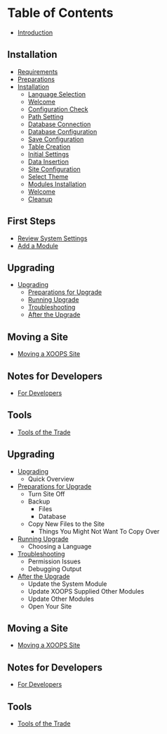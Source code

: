 # Table of Contents

* [Introduction](book/introduction/README.md)

## Installation
* [Requirements](book/requirements/README.md)
* [Preparations](book/preparations/README.md)
* [Installation](book/installation/README.md)
    * [Language Selection](book/installation/step-01.md)
    * [Welcome](book/installation/step-02.md)
    * [Configuration Check](book/installation/step-03.md)
    * [Path Setting](book/installation/step-04.md)
    * [Database Connection](book/installation/step-05.md)
    * [Database Configuration](book/installation/step-06.md)
    * [Save Configuration](book/installation/step-07.md)
    * [Table Creation](book/installation/step-08.md)
    * [Initial Settings](book/installation/step-09.md)
    * [Data Insertion](book/installation/step-10.md)
    * [Site Configuration](book/installation/step-11.md)
    * [Select Theme](book/installation/step-12.md)
    * [Modules Installation](book/installation/step-13.md)
    * [Welcome](book/installation/step-14.md)
    * [Cleanup](book/installation/step-20.md)

## First Steps
* [Review System Settings](book/firststeps/README.md)
* [Add a Module](book/firststeps/modules.md)

## Upgrading
* [Upgrading](book/upgrade/README.md)
    * [Preparations for Upgrade](book/upgrade/ustep-01.md)
    * [Running Upgrade](book/upgrade/ustep-02.md)
    * [Troubleshooting](book/upgrade/ustep-03.md)
    * [After the Upgrade](book/upgrade/ustep-04.md)

## Moving a Site
* [Moving a XOOPS Site](book/moving/README.md)

## Notes for Developers
* [For Developers](book/developers/README.md)

## Tools
* [Tools of the Trade](book/tools/README.md)

## Upgrading
* [Upgrading](book/upgrade/README.md)
    * Quick Overview
* [Preparations for Upgrade](book/upgrade/ustep-01.md)
    * Turn Site Off
    * Backup
        * Files
        * Database
    * Copy New Files to the Site
        * Things You Might Not Want To Copy Over
* [Running Upgrade](book/upgrade/ustep-02.md)
    * Choosing a Language
* [Troubleshooting](book/upgrade/ustep-03.md)
    * Permission Issues
    * Debugging Output
* [After the Upgrade](book/upgrade/ustep-04.md)
    *  Update the System Module
    *  Update XOOPS Supplied Other Modules
    *  Update Other Modules
    *  Open Your Site

## Moving a Site
* [Moving a XOOPS Site](book/moving/README.md)

## Notes for Developers
* [For Developers](book/developers/README.md)

## Tools
* [Tools of the Trade](book/tools/README.md)

